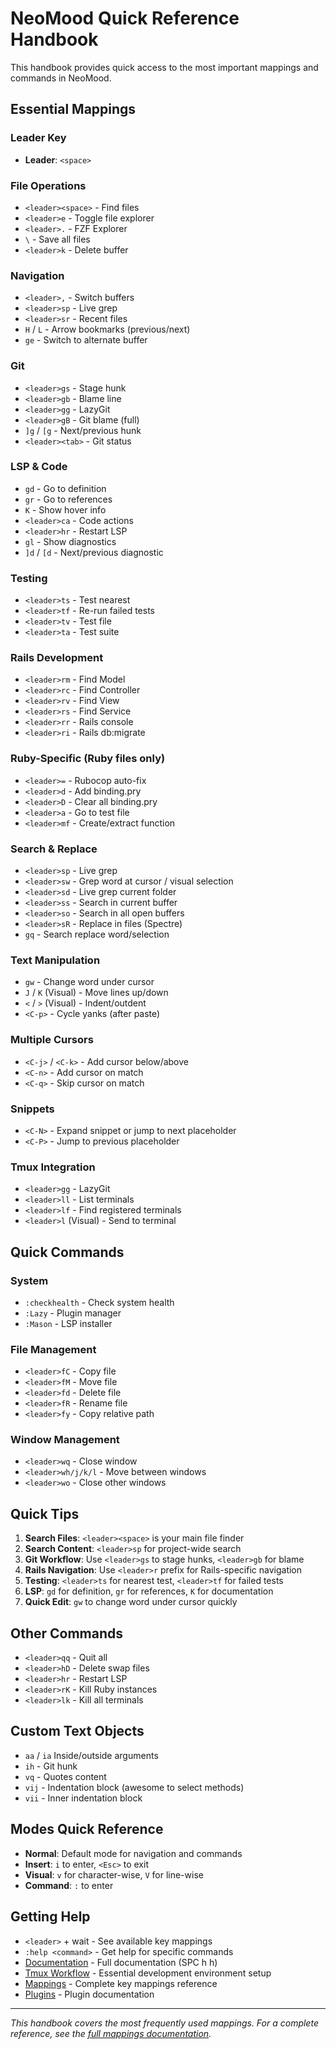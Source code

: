 # NeoMood Quick Reference Handbook

This handbook provides quick access to the most important mappings and commands in NeoMood.

## Essential Mappings

### Leader Key
- **Leader**: `<space>`

### File Operations
- `<leader><space>` - Find files
- `<leader>e` - Toggle file explorer
- `<leader>.` - FZF Explorer
- `\` - Save all files
- `<leader>k` - Delete buffer

### Navigation
- `<leader>,` - Switch buffers
- `<leader>sp` - Live grep
- `<leader>sr` - Recent files
- `H` / `L` - Arrow bookmarks (previous/next)
- `ge` - Switch to alternate buffer

### Git
- `<leader>gs` - Stage hunk
- `<leader>gb` - Blame line
- `<leader>gg` - LazyGit
- `<leader>gB` - Git blame (full)
- `]g` / `[g` - Next/previous hunk
- `<leader><tab>` - Git status

### LSP & Code
- `gd` - Go to definition
- `gr` - Go to references
- `K` - Show hover info
- `<leader>ca` - Code actions
- `<leader>hr` - Restart LSP
- `gl` - Show diagnostics
- `]d` / `[d` - Next/previous diagnostic

### Testing
- `<leader>ts` - Test nearest
- `<leader>tf` - Re-run failed tests
- `<leader>tv` - Test file
- `<leader>ta` - Test suite

### Rails Development
- `<leader>rm` - Find Model
- `<leader>rc` - Find Controller
- `<leader>rv` - Find View
- `<leader>rs` - Find Service
- `<leader>rr` - Rails console
- `<leader>ri` - Rails db:migrate

### Ruby-Specific (Ruby files only)
- `<leader>=` - Rubocop auto-fix
- `<leader>d` - Add binding.pry
- `<leader>D` - Clear all binding.pry
- `<leader>a` - Go to test file
- `<leader>mf` - Create/extract function

### Search & Replace
- `<leader>sp` - Live grep
- `<leader>sw` - Grep word at cursor / visual selection
- `<leader>sd` - Live grep current folder
- `<leader>ss` - Search in current buffer
- `<leader>so` - Search in all open buffers
- `<leader>sR` - Replace in files (Spectre)
- `gq` - Search replace word/selection

### Text Manipulation
- `gw` - Change word under cursor
- `J` / `K` (Visual) - Move lines up/down
- `<` / `>` (Visual) - Indent/outdent
- `<C-p>` - Cycle yanks (after paste)

### Multiple Cursors
- `<C-j>` / `<C-k>` - Add cursor below/above
- `<C-n>` - Add cursor on match
- `<C-q>` - Skip cursor on match

### Snippets
- `<C-N>` - Expand snippet or jump to next placeholder
- `<C-P>` - Jump to previous placeholder

### Tmux Integration
- `<leader>gg` - LazyGit
- `<leader>ll` - List terminals
- `<leader>lf` - Find registered terminals
- `<leader>l` (Visual) - Send to terminal

## Quick Commands

### System
- `:checkhealth` - Check system health
- `:Lazy` - Plugin manager
- `:Mason` - LSP installer

### File Management
- `<leader>fC` - Copy file
- `<leader>fM` - Move file
- `<leader>fd` - Delete file
- `<leader>fR` - Rename file
- `<leader>fy` - Copy relative path

### Window Management
- `<leader>wq` - Close window
- `<leader>wh/j/k/l` - Move between windows
- `<leader>wo` - Close other windows

## Quick Tips

1. **Search Files**: `<leader><space>` is your main file finder
2. **Search Content**: `<leader>sp` for project-wide search
3. **Git Workflow**: Use `<leader>gs` to stage hunks, `<leader>gb` for blame
4. **Rails Navigation**: Use `<leader>r` prefix for Rails-specific navigation
5. **Testing**: `<leader>ts` for nearest test, `<leader>tf` for failed tests
6. **LSP**: `gd` for definition, `gr` for references, `K` for documentation
7. **Quick Edit**: `gw` to change word under cursor quickly

## Other Commands

- `<leader>qq` - Quit all
- `<leader>hD` - Delete swap files
- `<leader>hr` - Restart LSP
- `<leader>rK` - Kill Ruby instances
- `<leader>lk` - Kill all terminals

## Custom Text Objects

- `aa` / `ia`  Inside/outside arguments
- `ih` - Git hunk
- `vq` - Quotes content
- `vij` - Indentation block (awesome to select methods)
- `vii` - Inner indentation block

## Modes Quick Reference

- **Normal**: Default mode for navigation and commands
- **Insert**: `i` to enter, `<Esc>` to exit
- **Visual**: `v` for character-wise, `V` for line-wise
- **Command**: `:` to enter

## Getting Help

- `<leader>` + wait - See available key mappings
- `:help <command>` - Get help for specific commands
- [Documentation](docs/) - Full documentation (SPC h h)
- [Tmux Workflow](docs/tmux-workflow.md) - Essential development environment setup
- [Mappings](docs/mappings.md) - Complete key mappings reference
- [Plugins](docs/plugins.md) - Plugin documentation

---

*This handbook covers the most frequently used mappings. For a complete reference, see the [full mappings documentation](docs/mappings.md).*
